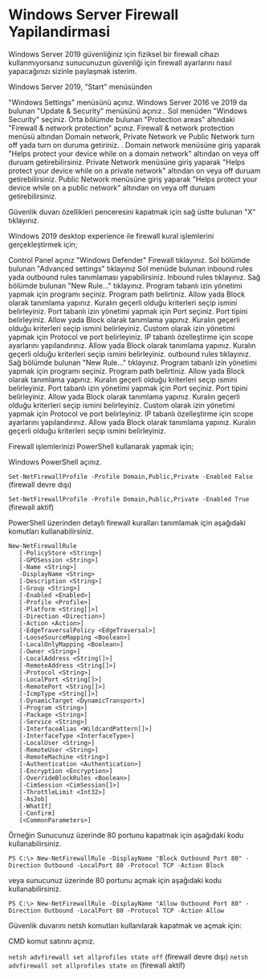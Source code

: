# Windows Server Firewall Yapilandirmasi

Windows Server 2019 güvenliğiniz için fiziksel bir firewall cihazı kullanmıyorsanız sunucunuzun güvenliği için firewall ayarlarını nasıl yapacağınızı sizinle paylaşmak isterim. 

Windows Server 2019, "Start" menüsünden

  "Windows Settings" menüsünü açınız.
    Windows Server 2016 ve 2019 da bulunan "Update & Security" menüsünü açınız..
    Sol menüden "Windows Security" seçiniz.
    Orta bölümde bulunan "Protection areas" altındaki "Firewall & network protection" açınız.
    Firewall & network protection menüsü altından Domain network, Private Network ve Public Network turn off yada turn on duruma getiriniz.  .
        Domain network menüsüne giriş yaparak "Helps protect your device while on a domain network" altından on veya off duruam getirebilirsiniz.
        Private Network menüsüne giriş yaparak "Helps protect your device while on a private network" altından on veya off duruam getirebilirsiniz.
        Public Network menüsüne giriş yaparak "Helps protect your device while on a public network" altından on veya off duruam getirebilirsiniz. 

  Güvenlik duvarı özellikleri penceresini kapatmak için sağ üstte bulunan "X" tıklayınız. 


Windows 2019 desktop experience ile firewall kural işlemlerini gerçekleştirmek için;


  Control Panel açınız
        "Windows Defender" Firewall tıklayınız.
        Sol bölümde bulunan "Advanced settings" tıklayınız
        Sol menüde bulunan inbound rules yada outbound rules tanımlaması yapabilirsiniz.
            Inbound rules tıklayınız.
                Sağ bölümde bulunan "New Rule…" tıklayınız.
                    Program tabanlı izin yönetimi yapmak için programı seçiniz. Program path belirtiniz. Allow yada Block olarak tanımlama yapınız. Kuralın geçerli olduğu kriterleri seçip ismini belirleyiniz.
                    Port tabanlı izin yönetimi yapmak için Port seçiniz. Port tipini belirleyiniz. Allow yada Block olarak tanımlama yapınız. Kuralın geçerli olduğu kriterleri seçip ismini belirleyiniz.
                    Custom olarak izin yönetimi yapmak için Protocol ve port belirleyiniz. IP tabanlı özelleştirme için scope ayarlarını yapılandırınız. Allow yada Block olarak tanımlama yapınız. Kuralın geçerli olduğu kriterleri seçip ismini belirleyiniz. 
            outbound rules tıklayınız.
                Sağ bölümde bulunan "New Rule…" tıklayınız.
                    Program tabanlı izin yönetimi yapmak için programı seçiniz. Program path belirtiniz. Allow yada Block olarak tanımlama yapınız. Kuralın geçerli olduğu kriterleri seçip ismini belirleyiniz.
                    Port tabanlı izin yönetimi yapmak için Port seçiniz. Port tipini belirleyiniz. Allow yada Block olarak tanımlama yapınız. Kuralın geçerli olduğu kriterleri seçip ismini belirleyiniz.
                    Custom olarak izin yönetimi yapmak için Protocol ve port belirleyiniz. IP tabanlı özelleştirme için scope ayarlarını yapılandırınız. Allow yada Block olarak tanımlama yapınız. Kuralın geçerli olduğu kriterleri seçip ismini belirleyiniz. 




Firewall işlemlerinizi PowerShell kullanarak yapmak için;

Windows PowerShell açınız.

`Set-NetFirewallProfile -Profile Domain,Public,Private -Enabled False` (firewall devre dışı) 

`Set-NetFirewallProfile -Profile Domain,Public,Private -Enabled True` (firewall aktif)

PowerShell üzerinden detaylı firewall kuralları tanımlamak için aşağıdaki komutları kullanabilirsiniz.

 
```
New-NetFirewallRule
   [-PolicyStore <String>]
   [-GPOSession <String>]
   [-Name <String>]
   -DisplayName <String>
   [-Description <String>]
   [-Group <String>]
   [-Enabled <Enabled>]
   [-Profile <Profile>]
   [-Platform <String[]>]
   [-Direction <Direction>]
   [-Action <Action>]
   [-EdgeTraversalPolicy <EdgeTraversal>]
   [-LooseSourceMapping <Boolean>]
   [-LocalOnlyMapping <Boolean>]
   [-Owner <String>]
   [-LocalAddress <String[]>]
   [-RemoteAddress <String[]>]
   [-Protocol <String>]
   [-LocalPort <String[]>]
   [-RemotePort <String[]>]
   [-IcmpType <String[]>]
   [-DynamicTarget <DynamicTransport>]
   [-Program <String>]
   [-Package <String>]
   [-Service <String>]
   [-InterfaceAlias <WildcardPattern[]>]
   [-InterfaceType <InterfaceType>]
   [-LocalUser <String>]
   [-RemoteUser <String>]
   [-RemoteMachine <String>]
   [-Authentication <Authentication>]
   [-Encryption <Encryption>]
   [-OverrideBlockRules <Boolean>]
   [-CimSession <CimSession[]>]
   [-ThrottleLimit <Int32>]
   [-AsJob]
   [-WhatIf]
   [-Confirm]
   [<CommonParameters>]
```
Örneğin Sunucunuz üzerinde 80 portunu kapatmak için aşağıdaki kodu kullanabilirsiniz.

`PS C:\> New-NetFirewallRule -DisplayName "Block Outbound Port 80" -Direction Outbound -LocalPort 80 -Protocol TCP -Action Block`

veya sunucunuz üzerinde 80 portunu açmak için aşağıdaki kodu kullanabilirsiniz. 

`PS C:\> New-NetFirewallRule -DisplayName "Allow Outbound Port 80" -Direction Outbound -LocalPort 80 -Protocol TCP -Action Allow`


Güvenlik duvarını netsh komutları kullanılarak kapatmak  ve açmak için:

CMD komut satırını açınız. 

`netsh advfirewall set allprofiles state off` (firewall devre dışı)
`netsh advfirewall set allprofiles state on`  (firewall aktif)
